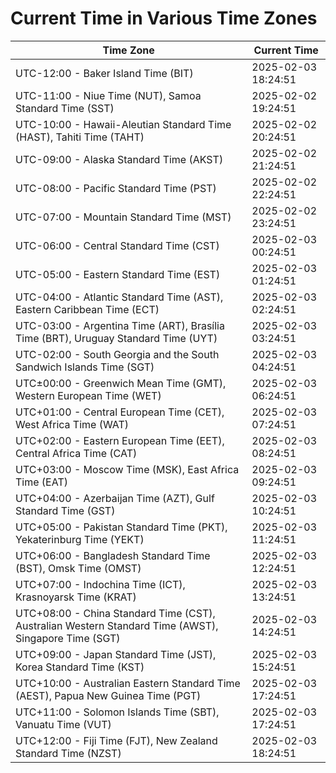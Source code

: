 # Current Time in Various Time Zones

| Time Zone | Current Time |
|-----------|--------------|
| UTC-12:00 - Baker Island Time (BIT) | 2025-02-03 18:24:51 |
| UTC-11:00 - Niue Time (NUT), Samoa Standard Time (SST) | 2025-02-02 19:24:51 |
| UTC-10:00 - Hawaii-Aleutian Standard Time (HAST), Tahiti Time (TAHT) | 2025-02-02 20:24:51 |
| UTC-09:00 - Alaska Standard Time (AKST) | 2025-02-02 21:24:51 |
| UTC-08:00 - Pacific Standard Time (PST) | 2025-02-02 22:24:51 |
| UTC-07:00 - Mountain Standard Time (MST) | 2025-02-02 23:24:51 |
| UTC-06:00 - Central Standard Time (CST) | 2025-02-03 00:24:51 |
| UTC-05:00 - Eastern Standard Time (EST) | 2025-02-03 01:24:51 |
| UTC-04:00 - Atlantic Standard Time (AST), Eastern Caribbean Time (ECT) | 2025-02-03 02:24:51 |
| UTC-03:00 - Argentina Time (ART), Brasília Time (BRT), Uruguay Standard Time (UYT) | 2025-02-03 03:24:51 |
| UTC-02:00 - South Georgia and the South Sandwich Islands Time (SGT) | 2025-02-03 04:24:51 |
| UTC±00:00 - Greenwich Mean Time (GMT), Western European Time (WET) | 2025-02-03 06:24:51 |
| UTC+01:00 - Central European Time (CET), West Africa Time (WAT) | 2025-02-03 07:24:51 |
| UTC+02:00 - Eastern European Time (EET), Central Africa Time (CAT) | 2025-02-03 08:24:51 |
| UTC+03:00 - Moscow Time (MSK), East Africa Time (EAT) | 2025-02-03 09:24:51 |
| UTC+04:00 - Azerbaijan Time (AZT), Gulf Standard Time (GST) | 2025-02-03 10:24:51 |
| UTC+05:00 - Pakistan Standard Time (PKT), Yekaterinburg Time (YEKT) | 2025-02-03 11:24:51 |
| UTC+06:00 - Bangladesh Standard Time (BST), Omsk Time (OMST) | 2025-02-03 12:24:51 |
| UTC+07:00 - Indochina Time (ICT), Krasnoyarsk Time (KRAT) | 2025-02-03 13:24:51 |
| UTC+08:00 - China Standard Time (CST), Australian Western Standard Time (AWST), Singapore Time (SGT) | 2025-02-03 14:24:51 |
| UTC+09:00 - Japan Standard Time (JST), Korea Standard Time (KST) | 2025-02-03 15:24:51 |
| UTC+10:00 - Australian Eastern Standard Time (AEST), Papua New Guinea Time (PGT) | 2025-02-03 17:24:51 |
| UTC+11:00 - Solomon Islands Time (SBT), Vanuatu Time (VUT) | 2025-02-03 17:24:51 |
| UTC+12:00 - Fiji Time (FJT), New Zealand Standard Time (NZST) | 2025-02-03 18:24:51 |
